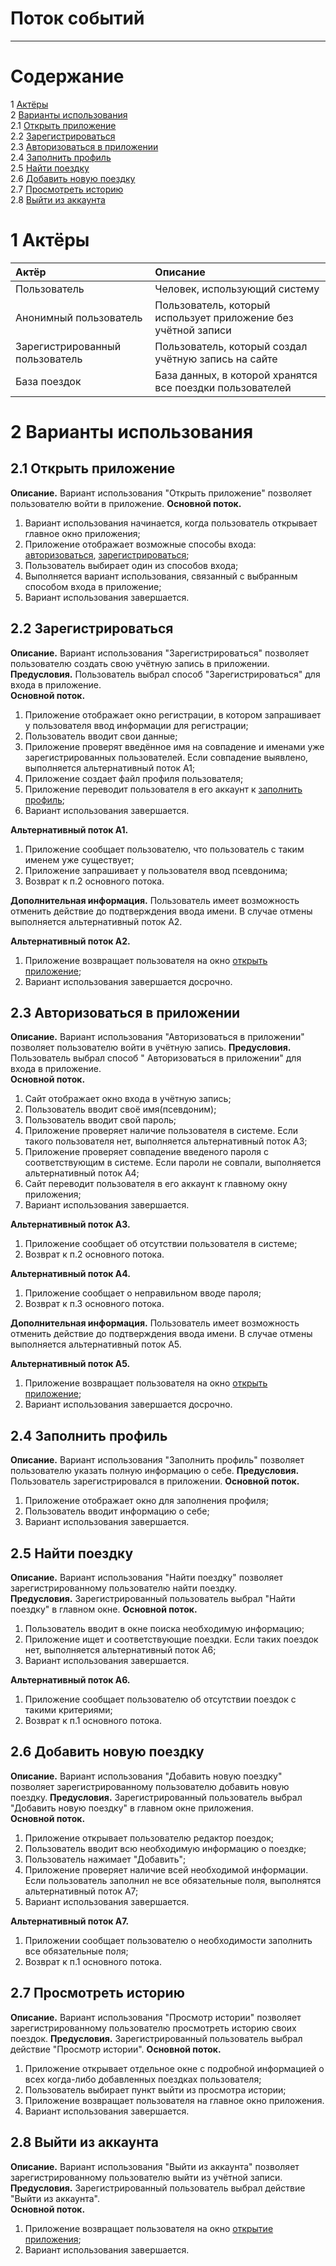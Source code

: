 ﻿# Поток событий
---

# Содержание
1 [Актёры](#actors)  
2 [Варианты использования](#use_case)  
2.1 [Открыть приложение](#open_the_app)  
2.2 [Зарегистрироваться](#register)  
2.3 [Авторизоваться в приложении](#log_in_to_account)  
2.4 [Заполнить профиль](#fill_out_a_profile)  
2.5 [Найти поездку](#find_a_trip)  
2.6 [Добавить новую поездку](#add_new_trip)  
2.7 [Просмотреть историю](#view_history)  
2.8 [Выйти из аккаунта](#log_out_from_account)  


<a name="actors"/>

# 1 Актёры

| Актёр | Описание |
|:--|:--|
| Пользователь | Человек, использующий систему |
| Анонимный пользователь | Пользователь, который использует приложение без учётной записи |
| Зарегистрированный пользователь | Пользователь, который создал учётную запись на сайте |
| База поездок | База данных, в которой хранятся все поездки пользователей|

<a name="use_case"/>

# 2 Варианты использования

<a name="open_the_app"/>

## 2.1 Открыть приложение

**Описание.** Вариант использования "Открыть приложение" позволяет пользователю войти в приложение.
**Основной поток.**
1. Вариант использования начинается, когда пользователь открывает главное окно приложения;
2. Приложение отображает возможные способы входа: [авторизоваться](#log_in_to_account), [зарегистрироваться](#register);
3. Пользователь выбирает один из способов входа;
4. Выполняется вариант использования, связанный с выбранным способом входа в приложение;
5. Вариант использования завершается.

<a name="register"/>

## 2.2 Зарегистрироваться

**Описание.** Вариант использования "Зарегистрироваться" позволяет пользователю создать свою учётную запись в приложении.  
**Предусловия.** Пользователь выбрал способ "Зарегистрироваться" для входа в приложение.  
**Основной поток.**
1. Приложение отображает окно регистрации, в котором запрашивает у пользователя ввод информации для регистрации;
2. Пользователь вводит свои данные;
3. Приложение проверят введённое имя на совпадение и именами уже зарегистрированных пользователей. Если совпадение выявлено, выполняется альтернативный поток А1;
4. Приложение создает файл профиля пользователя;
6. Приложение переводит пользователя в его аккаунт к [заполнить профиль](#fill_out_a_profile);
7. Вариант использования завершается.

**Альтернативный поток А1.**
1. Приложение сообщает пользователю, что пользователь с таким именем уже существует;
2. Приложение запрашивает у пользователя ввод псевдонима;
3. Возврат к п.2 основного потока.

**Дополнительная информация.** Пользователь имеет возможность отменить действие до подтверждения ввода имени. В случае отмены выполняется альтернативный поток А2.

**Альтернативный поток А2.**
1. Приложение возвращает пользователя на окно [открыть приложение](#open_the_app);
2. Вариант использования завершается досрочно.

<a name="log_in_to_account"/>

## 2.3 Авторизоваться в приложении

**Описание.** Вариант использования "Авторизоваться в приложении" позволяет пользователю войти в учётную запись.
**Предусловия.** Пользователь выбрал способ " Авторизоваться в приложении" для входа в приложение.  
**Основной поток.**
1. Сайт отображает окно входа в учётную запись;
2. Пользователь вводит своё имя(псевдоним);
3. Пользователь вводит свой пароль;
4. Приложение проверяет наличие пользователя в системе. Если такого пользователя нет, выполняется альтернативный поток А3;
5. Приложение проверяет совпадение введеного пароля с соответствующим в системе. Если пароли не совпали, выполняется альтернативный поток А4;
6. Сайт переводит пользователя в его аккаунт к главному окну приложения;
7. Вариант использования завершается.

**Альтернативный поток А3.**
1. Приложение сообщает об отсутствии пользователя в системе;
2. Возврат к п.2 основного потока.

**Альтернативный поток А4.**
1. Приложение сообщает о неправильном вводе пароля;
2. Возврат к п.3 основного потока.

**Дополнительная информация.** Пользователь имеет возможность отменить действие до подтверждения ввода имени. В случае отмены выполняется альтернативный поток А5.

**Альтернативный поток А5.**
1. Приложение возвращает пользователя на окно [открыть приложение](#open_the_app);
2. Вариант использования завершается досрочно.

<a name="fill_out_a_profile"/>

## 2.4 Заполнить профиль

**Описание.** Вариант использования "Заполнить профиль" позволяет пользователю указать полную информацию о себе.
**Предусловия.** Пользователь зарегистрировался в приложении.
**Основной поток.**
1. Приложение отображает окно для заполнения профиля;
2. Пользователь вводит информацию о себе;
3. Вариант использования завершается.


<a name="find_a_trip"/>

## 2.5 Найти поездку

**Описание.** Вариант использования "Найти поездку" позволяет зарегистрированному пользователю найти поездку.  
**Предусловия.** Зарегистрированный пользователь выбрал "Найти поездку" в главном окне.
**Основной поток.**
1. Пользователь вводит в окне поиска необходимую информацию;
2. Приложение ищет и соответствующие поездки. Если таких поездок нет, выполняется альтернативный поток А6;
3. Вариант использования завершается.

**Альтернативный поток А6.**
1. Приложение сообщает пользователю об отсутствии поездок с такими критериями;
2. Возврат к п.1 основного потока.

<a name="add_new_trip"/>

## 2.6 Добавить новую поездку


**Описание.** Вариант использования "Добавить новую поездку" позволяет зарегистрированному пользователю добавить новую поездку.
**Предусловия.** Зарегистрированный пользователь выбрал "Добавить новую поездку" в главном окне приложения.  
**Основной поток.**
1. Приложение открывает пользователю редактор поездок;
2. Пользователь вводит всю необходимую информацию о поездке;
3. Пользователь нажимает "Добавить";
4. Приложение проверяет наличие всей необходимой информации. Если пользователь заполнил не все обязательные поля, выполнятся альтернативный поток А7;
5. Вариант использования завершается.

**Альтернативный поток А7.**
1. Приложении сообщает пользователю о необходимости заполнить все обязательные поля;
2. Возврат к п.1 основного потока.

<a name="view_history"/>

## 2.7 Просмотреть историю

**Описание.** Вариант использования "Просмотр истории" позволяет зарегистрированному пользователю просмотреть историю своих поездок.
**Предусловия.** Зарегистрированный пользователь выбрал действие "Просмотр истории".
**Основной поток.**
1. Приложение открывает отдельное окне с подробной информацией о всех когда-либо добавленных поездках пользователя;
2. Пользователь выбирает пункт выйти из просмотра истории;
3. Приложение возвращает пользователя на главное окно приложения.
4. Вариант использования завершается.

<a name="log_out_from_account"/>

## 2.8 Выйти из аккаунта

**Описание.** Вариант использования "Выйти из аккаунта" позволяет зарегистрированному пользователю выйти из учётной записи.  
**Предусловия.** Зарегистрированный пользователь выбрал действие "Выйти из аккаунта".  
**Основной поток.**
1. Приложение возвращает пользователя на окно [открытие приложения](#open_the_app);
2. Вариант использования завершается.
